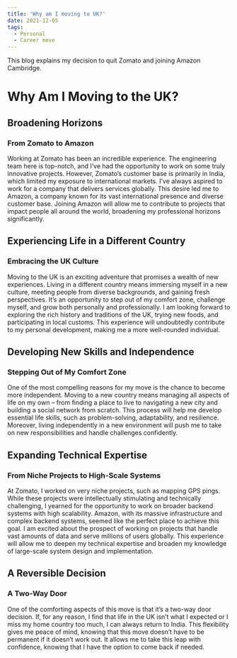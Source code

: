 ```yaml
---
title: 'Why am I moving to UK?'
date: 2021-12-05
tags:
  - Personal
  - Career move
---
```


This blog explains my decision to quit Zomato and joining Amazon Cambridge.

# Why Am I Moving to the UK?

## Broadening Horizons

### From Zomato to Amazon
Working at Zomato has been an incredible experience. The engineering team here is top-notch, and I’ve had the opportunity to work on some truly innovative projects. However, Zomato’s customer base is primarily in India, which limited my exposure to international markets. I’ve always aspired to work for a company that delivers services globally. This desire led me to Amazon, a company known for its vast international presence and diverse customer base. Joining Amazon will allow me to contribute to projects that impact people all around the world, broadening my professional horizons significantly.

## Experiencing Life in a Different Country

### Embracing the UK Culture
Moving to the UK is an exciting adventure that promises a wealth of new experiences. Living in a different country means immersing myself in a new culture, meeting people from diverse backgrounds, and gaining fresh perspectives. It’s an opportunity to step out of my comfort zone, challenge myself, and grow both personally and professionally. I am looking forward to exploring the rich history and traditions of the UK, trying new foods, and participating in local customs. This experience will undoubtedly contribute to my personal development, making me a more well-rounded individual.

## Developing New Skills and Independence

### Stepping Out of My Comfort Zone
One of the most compelling reasons for my move is the chance to become more independent. Moving to a new country means managing all aspects of life on my own – from finding a place to live to navigating a new city and building a social network from scratch. This process will help me develop essential life skills, such as problem-solving, adaptability, and resilience. Moreover, living independently in a new environment will push me to take on new responsibilities and handle challenges confidently.

## Expanding Technical Expertise

### From Niche Projects to High-Scale Systems
At Zomato, I worked on very niche projects, such as mapping GPS pings. While these projects were intellectually stimulating and technically challenging, I yearned for the opportunity to work on broader backend systems with high scalability. Amazon, with its massive infrastructure and complex backend systems, seemed like the perfect place to achieve this goal. I am excited about the prospect of working on projects that handle vast amounts of data and serve millions of users globally. This experience will allow me to deepen my technical expertise and broaden my knowledge of large-scale system design and implementation.

## A Reversible Decision

### A Two-Way Door
One of the comforting aspects of this move is that it’s a two-way door decision. If, for any reason, I find that life in the UK isn’t what I expected or I miss my home country too much, I can always return to India. This flexibility gives me peace of mind, knowing that this move doesn’t have to be permanent if it doesn’t work out. It allows me to take this leap with confidence, knowing that I have the option to come back if needed.
